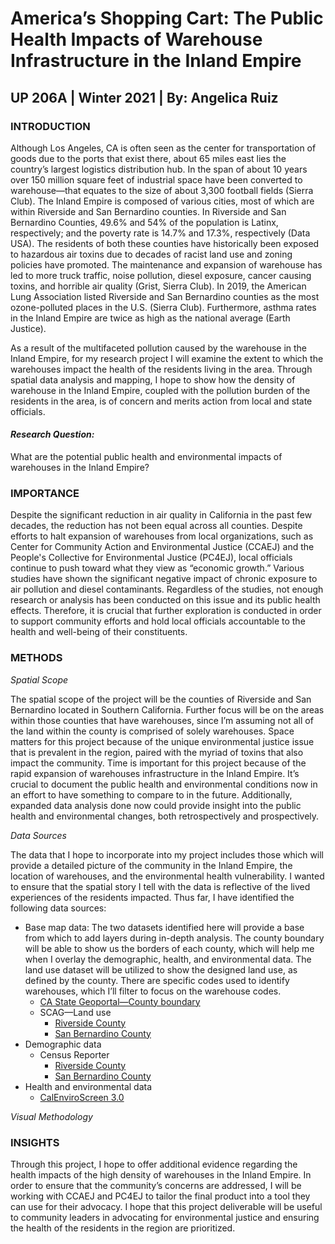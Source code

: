 # America’s Shopping Cart: The Public Health Impacts of Warehouse Infrastructure in the Inland Empire
## UP 206A | Winter 2021 | By: Angelica Ruiz

### **INTRODUCTION** 
Although Los Angeles, CA is often seen as the center for transportation of goods due to the ports that exist there, about 65 miles east lies the country’s largest logistics distribution hub. In the span of about 10 years over 150 million square feet of industrial space have been converted to warehouse—that equates to the size of about 3,300 football fields (Sierra Club). The Inland Empire is composed of various cities, most of which are within Riverside and San Bernardino counties. In Riverside and San Bernardino Counties, 49.6% and 54% of the population is Latinx, respectively; and the poverty rate is 14.7% and 17.3%, respectively (Data USA). The residents of both these counties have historically been exposed to hazardous air toxins due to decades of racist land use and zoning policies have promoted. The maintenance and expansion of warehouse has led to more truck traffic, noise pollution, diesel exposure, cancer causing toxins, and horrible air quality (Grist, Sierra Club). In 2019, the American Lung Association listed Riverside and San Bernardino counties as the most ozone-polluted places in the U.S. (Sierra Club). Furthermore, asthma rates in the Inland Empire are twice as high as the national average (Earth Justice). 

As a result of the multifaceted pollution caused by the warehouse in the Inland Empire, for my research project I will examine the extent to which the warehouses impact the health of the residents living in the area. Through spatial data analysis and mapping, I hope to show how the density of warehouse in the Inland Empire, coupled with the pollution burden of the residents in the area, is of concern and merits action from local and state officials. 

#### _**Research Question:**_
What are the potential public health and environmental impacts of warehouses in the Inland Empire? 

### **IMPORTANCE**
Despite the significant reduction in air quality in California in the past few decades, the reduction has not been equal across all counties. Despite efforts to halt expansion of warehouses from local organizations, such as Center for Community Action and Environmental Justice (CCAEJ) and the People's Collective for Environmental Justice (PC4EJ), local officials continue to push toward what they view as “economic growth.” Various studies have shown the significant negative impact of chronic exposure to air pollution and diesel contaminants. Regardless of the studies, not enough research or analysis has been conducted on this issue and its public health effects. Therefore, it is crucial that further exploration is conducted in order to support community efforts and hold local officials accountable to the health and well-being of their constituents. 

### **METHODS**
*Spatial Scope*

The spatial scope of the project will be the counties of Riverside and San Bernardino located in Southern California. Further focus will be on the areas within those counties that have warehouses, since I’m assuming not all of the land within the county is comprised of solely warehouses. Space matters for this project because of the unique environmental justice issue that is prevalent in the region, paired with the myriad of toxins that also impact the community. Time is important for this project because of the rapid expansion of warehouses infrastructure in the Inland Empire. It’s crucial to document the public health and environmental conditions now in an effort to have something to compare to in the future. Additionally, expanded data analysis done now could provide insight into the public health and environmental changes, both retrospectively and prospectively. 

*Data Sources*

The data that I hope to incorporate into my project includes those which will provide a detailed picture of the community in the Inland Empire, the location of warehouses, and the environmental health vulnerability. I wanted to ensure that the spatial story I tell with the data is reflective of the lived experiences of the residents impacted. Thus far, I have identified the following data sources:

- Base map data: The two datasets identified here will provide a base from which to add layers during in-depth analysis. The county boundary will be able to show us the borders of each county, which will help me when I overlay the demographic, health, and environmental data. The land use dataset will be utilized to show the designed land use, as defined by the county. There are specific codes used to identify warehouses, which I’ll filter to focus on the warehouse codes. 
  - [CA State Geoportal—County boundary](https://gis.data.ca.gov/datasets/8713ced9b78a4abb97dc130a691a8695_0)
  - SCAG—Land use
    - [Riverside County](https://gisdata-scag.opendata.arcgis.com/datasets/landuse-combined-riverside)
    - [San Bernardino County](https://gisdata-scag.opendata.arcgis.com/datasets/landuse-combined-san-bernardino-)
- Demographic data
  - Census Reporter
    - [Riverside County](https://censusreporter.org/profiles/05000US06065-riverside-county-ca/)
    - [San Bernardino County](https://censusreporter.org/profiles/05000US06071-san-bernardino-county-ca/)
- Health and environmental data
  - [CalEnviroScreen 3.0](https://oehha.ca.gov/calenviroscreen/maps-data/download-data)

*Visual Methodology*


### **INSIGHTS**
Through this project, I hope to offer additional evidence regarding the health impacts of the high density of warehouses in the Inland Empire. In order to ensure that the community’s concerns are addressed, I will be working with CCAEJ and PC4EJ to tailor the final product into a tool they can use for their advocacy. I hope that this project deliverable will be useful to community leaders in advocating for environmental justice and ensuring the health of the residents in the region are prioritized. 




